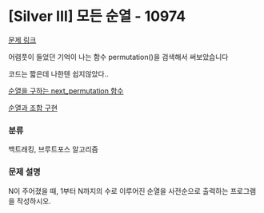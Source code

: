 # [Silver III] 모든 순열 - 10974 

[문제 링크](https://www.acmicpc.net/problem/10974) 

어렴풋이 들었던 기억이 나는 함수 permutation()을 검색해서 써보았습니다

코드는 짧은데 나한텐 쉽지않았다..

[순열을 구하는 next_permutation 함수](https://mjmjmj98.tistory.com/38)

[순열과 조합 구현](https://yabmoons.tistory.com/99)

### 분류

백트래킹, 브루트포스 알고리즘

### 문제 설명

<p>N이 주어졌을 때, 1부터 N까지의 수로 이루어진 순열을 사전순으로 출력하는 프로그램을 작성하시오.</p>
